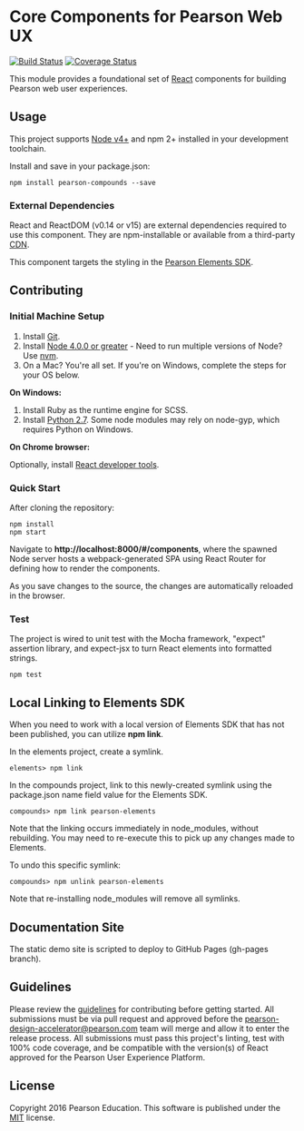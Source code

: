 # Core Components for Pearson Web UX 
[![Build Status](https://travis-ci.org/Pearson-Higher-Ed/compounds.svg?branch=v0)](https://travis-ci.org/Pearson-Higher-Ed/compounds)
[![Coverage Status](https://coveralls.io/repos/github/Pearson-Higher-Ed/compounds/badge.svg?branch=v0)](https://coveralls.io/github/Pearson-Higher-Ed/compounds?branch=v0)

This module provides a foundational set of [React](http://facebook.github.io/react) components for building Pearson web user experiences.

## Usage

This project supports [Node v4+](https://nodejs.org) and npm 2+ installed in your development toolchain.

Install and save in your package.json:

    npm install pearson-compounds --save

### External Dependencies

React and ReactDOM (v0.14 or v15) are external dependencies required to use this component. They are npm-installable or available from a third-party [CDN](https://cdnjs.com/libraries/react/).

This component targets the styling in the [Pearson Elements SDK](https://www.npmjs.com/package/pearson-elements).

## Contributing

### Initial Machine Setup

1. Install [Git](https://git-scm.com/downloads). 
2. Install [Node 4.0.0 or greater](https://nodejs.org) - Need to run multiple versions of Node? Use [nvm](https://github.com/creationix/nvm).
3. On a Mac? You're all set. If you're on Windows, complete the steps for your OS below.  

**On Windows:**

1. Install Ruby as the runtime engine for SCSS.
2. Install [Python 2.7](https://www.python.org/downloads/). Some node modules may rely on node-gyp, which requires Python on Windows.

**On Chrome browser:**

Optionally, install [React developer tools](https://chrome.google.com/webstore/detail/react-developer-tools/fmkadmapgofadopljbjfkapdkoienihi?hl=en).

### Quick Start

After cloning the repository:

    npm install
    npm start
    
Navigate to **http://localhost:8000/#/components**, where the spawned Node server hosts a webpack-generated SPA using React Router for defining how to render the components.

As you save changes to the source, the changes are automatically reloaded in the browser.

### Test

The project is wired to unit test with the Mocha framework, "expect" assertion library, and expect-jsx to turn React elements into formatted strings.

    npm test
    
## Local Linking to Elements SDK

When you need to work with a local version of Elements SDK that has not been published, you can utilize **npm link**.

In the elements project, create a symlink.
    
    elements> npm link
    
In the compounds project, link to this newly-created symlink using the package.json name field value for the Elements SDK.

    compounds> npm link pearson-elements
    
Note that the linking occurs immediately in node_modules, without rebuilding. You may need to re-execute this to pick up any changes made to Elements.

To undo this specific symlink:

    compounds> npm unlink pearson-elements
    
Note that re-installing node_modules will remove all symlinks.

## Documentation Site

The static demo site is scripted to deploy to GitHub Pages (gh-pages branch).

## Guidelines

Please review the [guidelines](https://github.com/Pearson-Higher-Ed/docs/blob/master/origami-contributions.md) for contributing before getting started.
All submissions must be via pull request and approved before the pearson-design-accelerator@pearson.com team will merge and allow it to enter the release process. All submissions must pass this project's linting, test with 100% code coverage, and be compatible with the version(s) of React approved for the Pearson User Experience Platform.

## License

Copyright 2016 Pearson Education. This software is published under the [MIT](LICENSE) license.
